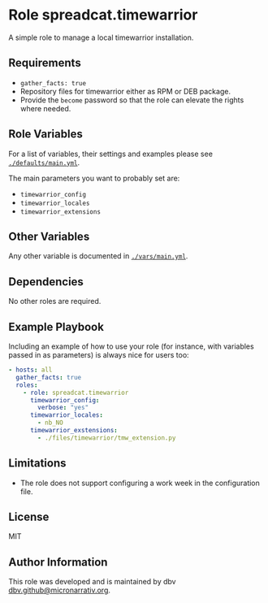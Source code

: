 # Role spreadcat.timewarrior

A simple role to manage a local timewarrior installation.

## Requirements

* `gather_facts: true`
* Repository files for timewarrior either as RPM or DEB package.
* Provide the `become` password so that the role can elevate the rights where needed.

## Role Variables

For a list of variables, their settings and examples please see [`./defaults/main.yml`](./defaults/main.yml).

The main parameters you want to probably set are:

* `timewarrior_config`
* `timewarrior_locales`
* `timewarrior_extensions`

## Other Variables

Any other variable is documented in [`./vars/main.yml`](./vars/main.yml).

## Dependencies

No other roles are required.

## Example Playbook

Including an example of how to use your role (for instance, with variables
passed in as parameters) is always nice for users too:

```yaml
- hosts: all
  gather_facts: true
  roles:
    - role: spreadcat.timewarrior
      timewarrior_config:
        verbose: "yes"
      timewarrior_locales:
        - nb_NO
      timewarrior_exstensions:
        - ./files/timewarrior/tmw_extension.py
```

## Limitations

* The role does not support configuring a work week in the configuration file.

## License

MIT

## Author Information

This role was developed and is maintained by dbv <dbv.github@micronarrativ.org>.
